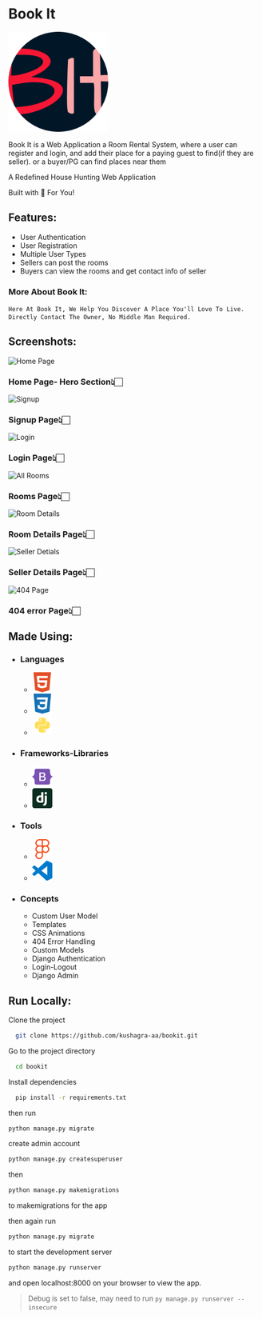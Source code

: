 # Book It

<img src="static\assets\media\logo.png" alt="logo" width="200"/>

Book It is a Web Application a Room Rental System,
where a user can register and login, and add their place for a paying guest to find(if they are seller).
or a buyer/PG can find places near them

A Redefined House Hunting Web Application

Built with 🤍 For You!

## Features:

- User Authentication
- User Registration
- Multiple User Types
- Sellers can post the rooms
- Buyers can view the rooms and get contact info of seller

### More About Book It:

    Here At Book It, We Help You Discover A Place You'll Love To Live. Directly Contact The Owner, No Middle Man Required.

## Screenshots:

![Home Page](https://user-images.githubusercontent.com/68841296/137738972-95a8f799-7a2b-4cf3-adb8-8db0060a21b7.png)
### Home Page- Hero Section👆🏻

![Signup](https://user-images.githubusercontent.com/68841296/137739237-920beaee-52be-436a-ad19-5a189ebb0bb2.png)
### Signup Page👆🏻

![Login](https://user-images.githubusercontent.com/68841296/137739163-59c33625-5e00-4d30-87e7-275243cf9190.png)
### Login Page👆🏻

![All Rooms](https://user-images.githubusercontent.com/68841296/137739110-beabd04f-b55b-471f-a98e-f6032c86a896.png)
### Rooms Page👆🏻

![Room Details](https://user-images.githubusercontent.com/68841296/137739342-b5fdd1ad-dc6a-49b9-b57e-072da1590b7a.png)
### Room Details Page👆🏻

![Seller Detials](https://user-images.githubusercontent.com/68841296/137739380-b60fffb4-75a3-4fed-9bce-82cf5c26ee9b.png)
### Seller Details Page👆🏻

![404 Page](https://user-images.githubusercontent.com/68841296/139087971-0d835007-d175-41a3-99bb-130004a7b64c.png)
### 404 error Page👆🏻

## Made Using:

- ### Languages
  - <img src="static/assets/media/images/HTML.png"    width="40" alt="HTML">
  - <img src="static/assets/media/images/CSS.png" width="40" alt="CSS">
  - <img src="static/assets/media/images/Python.png"  width="40" alt="Python">
- ### Frameworks-Libraries
  - <img src="static/assets/media/images/Bootstrap.png"   width="40" alt="Bootstrap">
  - <img src="static/assets/media/images/Django.png"  width="40" alt="Django">
- ### Tools

  - <img src="static/assets/media/images/Figma.png"   width="40" alt="Figma">

  - <img src="static/assets/media/images/vscode.png" width="40" alt="VS Code">

- ### Concepts
  - Custom User Model
  - Templates
  - CSS Animations
  - 404 Error Handling
  - Custom Models
  - Django Authentication
  - Login-Logout
  - Django Admin

## Run Locally:

Clone the project

```bash
  git clone https://github.com/kushagra-aa/bookit.git
```

Go to the project directory

```bash
  cd bookit
```

Install dependencies

```bash
  pip install -r requirements.txt
```

then run

```bash
python manage.py migrate
```

create admin account

```bash
python manage.py createsuperuser
```

then

```bash
python manage.py makemigrations
```

to makemigrations for the app

then again run

```bash
python manage.py migrate
```

to start the development server

```bash
python manage.py runserver
```

and open localhost:8000 on your browser to view the app.

> Debug is set to false, may need to run `py manage.py runserver --insecure`
